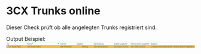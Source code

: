 # 3CX Trunks online
Dieser Check prüft ob alle angelegten Trunks registriert sind.

Output Beispiel:
![Output Beispiel](../_images/image-20221128212953-12.png)